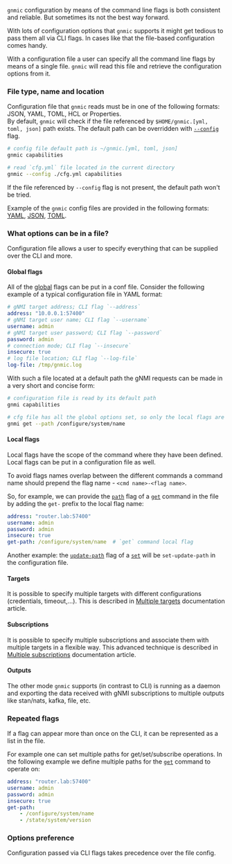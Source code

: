 `gnmic` configuration by means of the command line flags is both consistent and reliable. But sometimes its not the best way forward.

With lots of configuration options that `gnmic` supports it might get tedious to pass them all via CLI flags. In cases like that the file-based configuration comes handy.

With a configuration file a user can specify all the command line flags by means of a single file. `gnmic` will read this file and retrieve the configuration options from it.

### File type, name and location
Configuration file that `gnmic` reads must be in one of the following formats: JSON, YAML, TOML, HCL or Properties.  
By default, `gnmic` will check if the file referenced by `$HOME/gnmic.[yml, toml, json]` path exists. The default path can be overridden with [`--config`](../global_flags.md#config) flag.

```bash
# config file default path is ~/gnmic.[yml, toml, json]
gnmic capabilities

# read `cfg.yml` file located in the current directory
gnmic --config ./cfg.yml capabilities
```

If the file referenced by `--config` flag is not present, the default path won't be tried.

Example of the `gnmic` config files are provided in the following formats: [YAML](https://github.com/karimra/gnmic/blob/master/config.yaml), [JSON](https://github.com/karimra/gnmic/blob/master/config.json), [TOML](https://github.com/karimra/gnmic/blob/master/config.toml).

### What options can be in a file?
Configuration file allows a user to specify everything that can be supplied over the CLI and more.
#### Global flags
All of the [global](#global-flags) flags can be put in a conf file. Consider the following example of a typical configuration file in YAML format:
```yaml
# gNMI target address; CLI flag `--address`
address: "10.0.0.1:57400"
# gNMI target user name; CLI flag `--username`
username: admin
# gNMI target user password; CLI flag `--password`
password: admin
# connection mode; CLI flag `--insecure`
insecure: true
# log file location; CLI flag `--log-file`
log-file: /tmp/gnmic.log
```
With such a file located at a default path the gNMI requests can be made in a very short and concise form:

```bash
# configuration file is read by its default path
gnmi capabilities

# cfg file has all the global options set, so only the local flags are needed
gnmi get --path /configure/system/name
```

#### Local flags
Local flags have the scope of the command where they have been defined. Local flags can be put in a configuration file as well.

To avoid flags names overlap between the different commands a command name should prepend the flag name - `<cmd name>-<flag name>`.

So, for example, we can provide the [`path`](../cmd/get.md#path) flag of a [`get`](../cmd/get.md) command in the file by adding the `get-` prefix to the local flag name:

```yaml
address: "router.lab:57400"
username: admin
password: admin
insecure: true
get-path: /configure/system/name  # `get` command local flag
```

Another example: the [`update-path`](../cmd/set.md#1-in-line-update-implicit-type) flag of a [`set`](../cmd/set.md) will be `set-update-path` in the configuration file.

#### Targets
It is possible to specify multiple targets with different configurations (credentials, timeout,...). This is described in [Multiple targets](multi_target.md) documentation article.

#### Subscriptions
It is possible to specify multiple subscriptions and associate them with multiple targets in a flexible way. This advanced technique is described in [Multiple subscriptions](subscriptions.md) documentation article.

#### Outputs
The other mode `gnmic` supports (in contrast to CLI) is running as a daemon and exporting the data received with gNMI subscriptions to multiple outputs like stan/nats, kafka, file, etc.

### Repeated flags
If a flag can appear more than once on the CLI, it can be represented as a list in the file.

For example one can set multiple paths for get/set/subscribe operations. In the following example we define multiple paths for the [`get`](../cmd/get.md) command to operate on:
```yaml
address: "router.lab:57400"
username: admin
password: admin
insecure: true
get-path:
    - /configure/system/name
    - /state/system/version
```

### Options preference
Configuration passed via CLI flags takes precedence over the file config.

